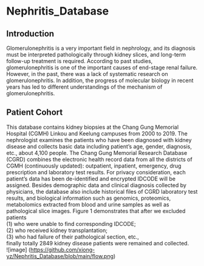 # Nephritis_Database
## Introduction
Glomerulonephritis is a very important field in nephrology, and its diagnosis must be interpreted pathologically through kidney slices, and long-term follow-up treatment is required. According to past studies, glomerulonephritis is one of the important causes of end-stage renal failure. However, in the past, there was a lack of systematic research on glomerulonephritis. In addition, the progress of molecular biology in recent years has led to different understandings of the mechanism of glomerulonephritis. 
## Patient Cohort
This database contains kidney biopsies at the Chang Gung Memorial Hospital (CGMH) Linkou and Keelung campuses from 2000 to 2019. The nephrologist examines the patients who have been diagnosed with kidney disease and collects basic data including patient’s age, gender, diagnosis, etc., about 4,100 people. The Chang Gung Memorial Research Database (CGRD) combines the electronic health record data from all the districts of CGMH (continuously updated): outpatient, inpatient, emergency, drug prescription and laboratory test results. For privacy consideration, each patient’s data has been de-identified and encrypted IDCODE will be assigned. Besides demographic data and clinical diagnosis collected by physicians, the database also include historical files of CGRD laboratory test results, and biological information such as genomics, proteomics, metabolomics extracted from blood and urine samples as well as pathological slice images. Figure 1 demonstrates that after we excluded patients  
        (1) who were unable to find corresponding IDCODE;  
        (2) who received kidney transplantation;    
        (3) who had failure of their pathological section, etc.,  
finally totally 2849 kidney disease patients were remained and collected.  
![image] (https://github.com/xiong-yz/Nephritis_Database/blob/main/flow.png)
